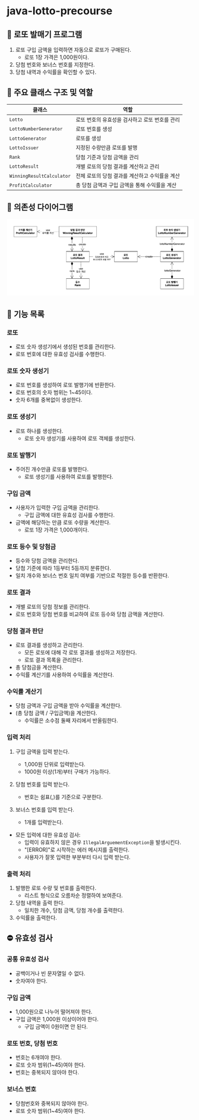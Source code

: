 # java-lotto-precourse

## 📝 로또 발매기 프로그램
1. 로또 구입 금액을 입력하면 자동으로 로또가 구매된다.
    - 로또 1장 가격은 1,000원이다.
2. 당첨 번호와 보너스 번호를 지정한다.
3. 당첨 내역과 수익률을 확인할 수 있다.

## 📍 주요 클래스 구조 및 역할

| 클래스                       | 역할                         |  
|---------------------------|----------------------------|  
| `Lotto`                   | 로또 번호의 유효성을 검사하고 로또 번호를 관리 |  
| `LottoNumberGenerator`    | 로또 번호를 생성                  |  
| `LottoGenerator`          | 로또를 생성                     |  
| `LottoIssuer`             | 지정된 수량만큼 로또를 발행            |  
| `Rank`                    | 당첨 기준과 당첨 금액을 관리           |  
| `LottoResult`             | 개별 로또의 당첨 결과를 계산하고 관리      |  
| `WinningResultCalculator` | 전체 로또의 당첨 결과를 계산하고 수익률을 계산 |  
| `ProfitCalculator`        | 총 당첨 금액과 구입 금액을 통해 수익률을 계산 |  

## 📍 의존성 다이어그램
![img.png](docs/dependency_diagram.png)

## 📍 기능 목록
### 로또
- 로또 숫자 생성기에서 생성된 번호를 관리한다.
- 로또 번호에 대한 유효성 검사를 수행한다.

### 로또 숫자 생성기
- 로또 번호를 생성하여 로또 발행기에 반환한다.
- 로또 번호의 숫자 범위는 1~45이다.
- 숫자 6개를 중복없이 생성한다.

### 로또 생성기
- 로또 하나를 생성한다.
    - 로또 숫자 생성기를 사용하여 로또 객체를 생성한다.

### 로또 발행기
- 주어진 개수만큼 로또를 발행한다.
    - 로또 생성기를 사용하여 로또를 발행한다.

### 구입 금액
- 사용자가 입력한 구입 금액을 관리한다.
    - 구입 금액에 대한 유효성 검사를 수행한다.
- 금액에 해당하는 만큼 로또 수량을 계산한다.
    - 로또 1장 가격은 1,000개이다.

### 로또 등수 및 당첨금
- 등수와 당첨 금액을 관리한다.
- 당첨 기준에 따라 1등부터 5등까지 분류한다.
- 일치 개수와 보너스 번호 일치 여부를 기반으로 적절한 등수를 반환한다.

### 로또 결과
- 개별 로또의 당첨 정보를 관리한다.
- 로또 번호와 당첨 번호를 비교하여 로또 등수와 당첨 금액을 계산한다.

### 당첨 결과 판단
- 로또 결과를 생성하고 관리한다.
    - 모든 로또에 대해 각 로또 결과를 생성하고 저장한다.
    - 로또 결과 목록을 관리한다.
- 총 당첨금을 계산한다.
- 수익률 계산기를 사용하여 수익률을 계산한다.

### 수익률 계산기
- 당첨 금액과 구입 금액을 받아 수익률을 계산한다.
- (총 당첨 금액 / 구입금액)을 계산한다.
    - 수익률은 소수점 둘째 자리에서 반올림한다.

### 입력 처리
1. 구입 금액을 입력 받는다.
    - 1,000원 단위로 입력받는다.
    - 1000원 이상(1개)부터 구매가 가능하다.

2. 당첨 번호를 입력 받는다.
    - 번호는 쉼표(,)를 기준으로 구분한다.

3. 보너스 번호를 입력 받는다.
    - 1개를 입력받는다.

- 모든 입력에 대한 유효성 검사:
    - 입력이 유효하지 않은 경우 `IllegalArguementException`을 발생시킨다.
    - "[ERROR]"로 시작하는 에러 메시지를 출력한다.
    - 사용자가 잘못 입력한 부분부터 다시 입력 받는다.

### 출력 처리
1. 발행한 로또 수량 및 번호를 출력한다.
   - 리스트 형식으로 오름차순 정렬하여 보여준다.
2. 당첨 내역을 출력 한다.
    - 일치한 개수, 당첨 금액, 당첨 개수를 출력한다.
3. 수익률을 출력한다.

## ⛔️ 유효성 검사

### 공통 유효성 검사
- 공백이거나 빈 문자열일 수 없다.
- 숫자여야 한다.
### 구입 금액
- 1,000원으로 나누어 떨어져야 한다.
- 구입 금액은 1,000원 이상이어야 한다.
    - 구입 금액이 0원이면 안 된다.
### 로또 번호, 당첨 번호
- 번호는 6개여야 한다.
- 로또 숫자 범위(1~45)여야 한다.
- 번호는 중복되지 않아야 한다.

### 보너스 번호
- 당첨번호와 중복되지 않아야 한다.
- 로또 숫자 범위(1~45)여야 한다.